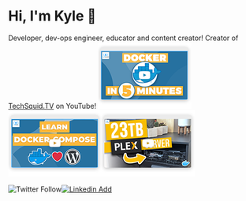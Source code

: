 # Hi, I'm Kyle 👋

Developer, dev-ops engineer, educator and content creator!
Creator of [TechSquid.TV](http://TechSquid.tv) on YouTube!
[![Learn Docker in 5 minutes | TechSquidTV](./img/docker-in-5.png)](https://www.youtube.com/watch?v=_dfLOzuIg2o&list=PLFYZ2t2IEzy3CdJPqQib7t9vY5_BrOuq9)[![Learn Docker-Compose | TechSquidTV](./img/docker-compose.png)](https://www.youtube.com/watch?v=_dfLOzuIg2o&list=PLFYZ2t2IEzy3CdJPqQib7t9vY5_BrOuq9)[![Build a 23TB Plex Media Server with Docker | TechSquidTV](./img/docker-plex.png)](https://www.youtube.com/watch?v=_dfLOzuIg2o&list=PLFYZ2t2IEzy3CdJPqQib7t9vY5_BrOuq9)

![Twitter Follow](https://img.shields.io/twitter/follow/TechSquidTV?style=social)[![Linkedin Add](https://img.shields.io/badge/LinkedIn--_.svg?style=social&logo=linkedin)](https://www.linkedin.com/in/kyle-tryon-78a44a79/)
